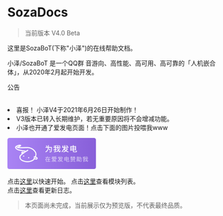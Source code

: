 # SozaDocs  
> 当前版本 V4.0 Beta

这里是SozaBoT(下称"小泽")的在线帮助文档。  

小泽/SozaBoT 是一个QQ群 音游向、高性能、高可用、高可靠的「人机嵌合体」，从2020年2月起开始开发。     

<div class="custom-block tip"><p class="custom-block-title">公告</p></br><li>喜报！
小泽V4于2021年6月26日开始制作！</li><li>V3版本已转入长期维护，若无重要原因将不会增减功能。</li><li>小泽也开通了爱发电页面！点击下面的图片投喂我www<p><a href="https://afdian.net/@CatNetwork" target="_blank"><img src=".\site-source\images\supportmeonafd.png" width="200px"></a></p></li></div>  


点击[这里](./start.md)以快速开始。
点击[这里](./plugins.md)查看模块列表。  
点击[这里](./update.md)查看更新日志。  

> 本页面尚未完成，当前展示仅为预览版，不代表最终品质。  


